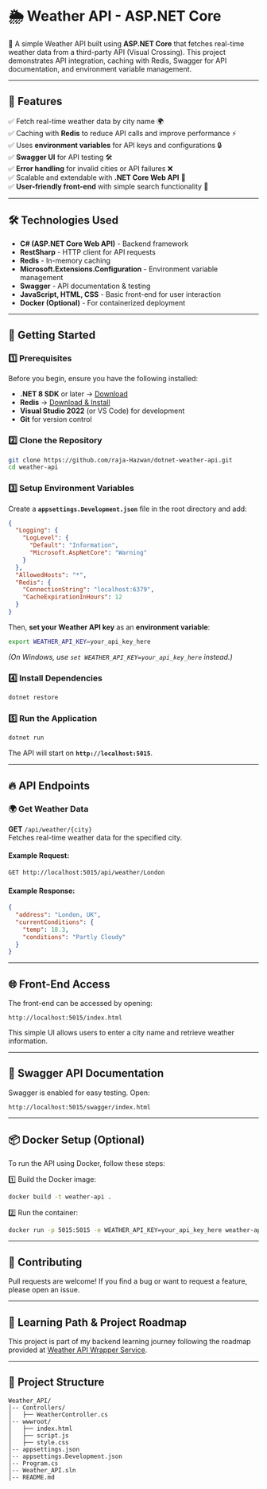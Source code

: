 ﻿# 🌦️ Weather API - ASP.NET Core

🚀 A simple Weather API built using **ASP.NET Core** that fetches real-time weather data from a third-party API (Visual Crossing). This project demonstrates API integration, caching with Redis, Swagger for API documentation, and environment variable management.

---

## 📌 Features

✅ Fetch real-time weather data by city name 🌍  
✅ Caching with **Redis** to reduce API calls and improve performance ⚡  
✅ Uses **environment variables** for API keys and configurations 🔒  
✅ **Swagger UI** for API testing 🛠️  
✅ **Error handling** for invalid cities or API failures ❌  
✅ Scalable and extendable with **.NET Core Web API** 🚀  
✅ **User-friendly front-end** with simple search functionality 🔎  

---

## 🛠️ Technologies Used

- **C# (ASP.NET Core Web API)** - Backend framework  
- **RestSharp** - HTTP client for API requests  
- **Redis** - In-memory caching  
- **Microsoft.Extensions.Configuration** - Environment variable management  
- **Swagger** - API documentation & testing  
- **JavaScript, HTML, CSS** - Basic front-end for user interaction  
- **Docker (Optional)** - For containerized deployment  

---

## 🚀 Getting Started

### 1️⃣ Prerequisites

Before you begin, ensure you have the following installed:

- **.NET 8 SDK** or later → [Download](https://dotnet.microsoft.com/en-us/download)
- **Redis** → [Download & Install](https://redis.io/docs/getting-started/installation/)
- **Visual Studio 2022** (or VS Code) for development
- **Git** for version control

### 2️⃣ Clone the Repository
```sh
git clone https://github.com/raja-Hazwan/dotnet-weather-api.git
cd weather-api
```

### 3️⃣ Setup Environment Variables
Create a **`appsettings.Development.json`** file in the root directory and add:
```json
{
  "Logging": {
    "LogLevel": {
      "Default": "Information",
      "Microsoft.AspNetCore": "Warning"
    }
  },
  "AllowedHosts": "*",
  "Redis": {
    "ConnectionString": "localhost:6379",
    "CacheExpirationInHours": 12
  }
}
```

Then, **set your Weather API key** as an **environment variable**:
```sh
export WEATHER_API_KEY=your_api_key_here
```
*(On Windows, use `set WEATHER_API_KEY=your_api_key_here` instead.)*

### 4️⃣ Install Dependencies
```sh
dotnet restore
```

### 5️⃣ Run the Application
```sh
dotnet run
```

The API will start on **`http://localhost:5015`**.

---

## 🔥 API Endpoints

### 🌍 Get Weather Data
**GET** `/api/weather/{city}`  
Fetches real-time weather data for the specified city.

#### Example Request:
```sh
GET http://localhost:5015/api/weather/London
```

#### Example Response:
```json
{
  "address": "London, UK",
  "currentConditions": {
    "temp": 18.3,
    "conditions": "Partly Cloudy"
  }
}
```

---

## 🌐 Front-End Access

The front-end can be accessed by opening:
```
http://localhost:5015/index.html
```

This simple UI allows users to enter a city name and retrieve weather information.

---

## 📜 Swagger API Documentation
Swagger is enabled for easy testing. Open:
```
http://localhost:5015/swagger/index.html
```

---

## 📦 Docker Setup (Optional)

To run the API using Docker, follow these steps:

1️⃣ Build the Docker image:
```sh
docker build -t weather-api .
```

2️⃣ Run the container:
```sh
docker run -p 5015:5015 -e WEATHER_API_KEY=your_api_key_here weather-api
```

---

## 🤝 Contributing
Pull requests are welcome! If you find a bug or want to request a feature, please open an issue.

---



## 🎯 Learning Path & Project Roadmap
This project is part of my backend learning journey following the roadmap provided at [Weather API Wrapper Service](https://roadmap.sh/projects/weather-api-wrapper-service). 


---

## 📁 Project Structure
```
Weather_API/
│-- Controllers/
│   ├── WeatherController.cs
│-- wwwroot/
│   ├── index.html
│   ├── script.js
│   ├── style.css
│-- appsettings.json
│-- appsettings.Development.json
│-- Program.cs
│-- Weather_API.sln
│-- README.md
```




